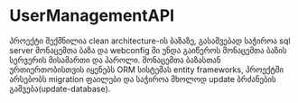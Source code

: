 # UserManagementAPI
პროექტი შექმნილია clean architecture-ის ბაზაზე, გასაშვებად საჭიროა sql server მონაცემთა ბაზა და webconfig ში უნდა გაიწეროს მონაცემთა ბაზის სერვერის მისამართი და პაროლი. მონაცემთა ბაზასთან ურთიერთობისთვის იყენებს ORM სისტემას entity frameworks, პროექტში არსებობს migration ფაილები და საჭიროა მხოლოდ update ბრძანების გაშვება(update-database).
